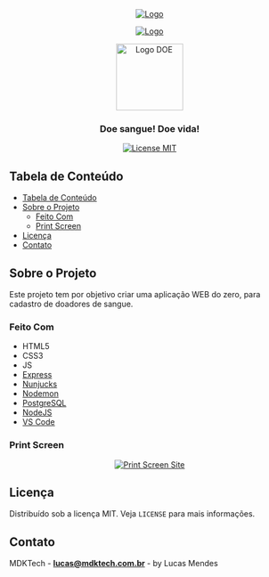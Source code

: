<br />

<!-- PROJECT LOGO -->
<br />
<p align="center">
  <a href="https://rocketseat.com.br">
    <img src="https://s3-sa-east-1.amazonaws.com/rocketseat-cdn/rocketseat_logo_roxa.png" alt="Logo">
    
  </a>
</p>

<p align="center">
  <a href="https://rocketseat.com.br/maratonadev/inscricao/3.0">
    <img src="https://user-images.githubusercontent.com/17535388/74955985-32506580-53e4-11ea-9ed0-5da75c0bf176.png" alt="Logo">

  </a>

</p>

<p align="center">

  <a href="https://user-images.githubusercontent.com/17535388/74961640-287f3000-53ed-11ea-9200-c2af84b6419d.png">
    <img src="https://user-images.githubusercontent.com/17535388/74961640-287f3000-53ed-11ea-9200-c2af84b6419d.png" alt="Logo DOE" width="120">
  </a>
  <h3 align="center">Doe sangue! Doe vida!</h3>
</p>

<p align="center"> 
  <a href="https://opensource.org/licenses/MIT"> 
    <img src="https://img.shields.io/badge/License-MIT-blue.svg" alt="License MIT"> 
  </a> 
</p>

<!-- TABLE OF CONTENTS -->

## Tabela de Conteúdo

- [Tabela de Conteúdo](#tabela-de-conte%C3%BAdo)
- [Sobre o Projeto](#sobre-o-projeto)
  - [Feito Com](#feito-com)
  - [Print Screen](#print-screen)
- [Licença](#licen%C3%A7a)
- [Contato](#contato)

<!-- ABOUT THE PROJECT -->

## Sobre o Projeto

Este projeto tem por objetivo criar uma aplicação WEB do zero, para cadastro de doadores de sangue.

### Feito Com

-   HTML5
-   CSS3
-   JS
-   [Express][express]
-   [Nunjucks][nunjucks]
-   [Nodemon][nodemon]
-   [PostgreSQL][postgresql]
-   [NodeJS][nodejs]
-   [VS Code][vc]

### Print Screen

<p align="center"> 
  <a href="https://user-images.githubusercontent.com/17535388/74963972-5c5c5480-53f1-11ea-9ed5-14a28f780c38.png"> 
    <img src="https://user-images.githubusercontent.com/17535388/74963972-5c5c5480-53f1-11ea-9ed5-14a28f780c38.png" alt="Print Screen Site"> 
  </a> 
</p>

<!-- LICENSE -->

## Licença

Distribuído sob a licença MIT. Veja `LICENSE` para mais informações.

<!-- CONTACT -->

## Contato

MDKTech - **lucas@mdktech.com.br** - by Lucas Mendes

[nodejs]: https://nodejs.org/
[yarn]: https://yarnpkg.com/
[vc]: https://code.visualstudio.com/
[vceditconfig]: https://marketplace.visualstudio.com/items?itemName=EditorConfig.EditorConfig
[vceslint]: https://marketplace.visualstudio.com/items?itemName=dbaeumer.vscode-eslint
[html]: https://www.w3schools.com/html/
[express]: https://expressjs.com/
[postgresql]:https://www.postgresql.org 
[nodemon]: https://www.postgresql.org
[nunjucks]: https://mozilla.github.io/nunjucks/